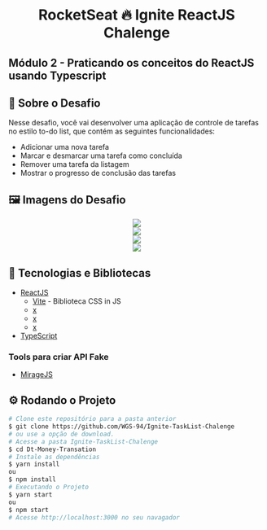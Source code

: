 <!-- Logotipo 
<div align="center">
  <img src="./Assets/ignite.png">
</div>-->

<!-- Title -->
<h1 align="center"> RocketSeat 🔥 Ignite ReactJS Chalenge</h1>

<!-- Subtitle -->
<h2> Módulo 2 - Praticando os conceitos do ReactJS usando Typescript </h2>

<!-- Badges 
<p align="center">
  <a href="https://rocketseat.com.br">
    <img alt="Made by Rocketseat" src="https://img.shields.io/badge/made%20by-Rocketseat-%2306b656?style=flat-square">
  </a>
  <img alt="GitHub language count" src="https://img.shields.io/github/languages/count/brunoemferreira/rocketseat-ignite-dt-money?color=%2304D361?style=flat-square">
  <img alt="Repository size" src="https://img.shields.io/github/repo-size/brunoemferreira/rocketseat-ignite-dt-money?style=flat-square">
  <img alt="GitHub last commit" src="https://img.shields.io/github/last-commit/brunoemferreira/rocketseat-ignite-dt-money?style=flat-square">
</p>-->

<!-- Sobre o Projeto -->
## 🚀 Sobre o Desafio
Nesse desafio, você vai desenvolver uma aplicação de controle de tarefas no estilo to-do list, que contém as seguintes funcionalidades:

- Adicionar uma nova tarefa
- Marcar e desmarcar uma tarefa como concluída
- Remover uma tarefa da listagem
- Mostrar o progresso de conclusão das tarefas

<!--https://www.figma.com/file/8n9339j7p3LTzWyZdVM9C3/ToDo-List-(Copy)?node-id=43%3A88 -->

## 🖼️ Imagens do Desafio

<div align="center">
  <img src="https://user-images.githubusercontent.com/87288949/172730389-8014e84e-6f3f-48a8-8529-a55b4b2b49b6.PNG">
</div>
<div align="center">
  <img src="https://user-images.githubusercontent.com/87288949/172730383-cfb3998e-3324-42df-ba91-a389bb1a21af.PNG">
</div>
<div align="center">
  <img src="https://user-images.githubusercontent.com/87288949/172730390-a5179d12-954c-47ec-b328-edd8ecff4fb6.PNG">
</div>
<div align="center">
  <img src="https://user-images.githubusercontent.com/87288949/172730388-c4d2805d-834a-4605-a2d6-7dfedb7602cc.PNG">
</div>

## 🧰 Tecnologias e Bibliotecas

* [ReactJS](https://pt-br.reactjs.org/tutorial/tutorial.html)
  * [Vite](https://www.npmjs.com/package/styled-components) - Biblioteca CSS in JS
  * [x](https://www.npmjs.com/package/axios)
  * [x](https://www.npmjs.com/package/react-modal)
  * [x](https://www.npmjs.com/package/polished)
* [TypeScript](https://www.typescriptlang.org/)

### Tools para criar API Fake
 * [MirageJS]()

## ⚙️ Rodando o Projeto
```bash
# Clone este repositório para a pasta anterior
$ git clone https://github.com/WGS-94/Ignite-TaskList-Chalenge
# ou use a opção de download.
# Acesse a pasta Ignite-TaskList-Chalenge
$ cd Dt-Money-Transation
# Instale as dependências
$ yarn install
ou
$ npm install
# Executando o Projeto
$ yarn start 
ou
$ npm start
# Acesse http://localhost:3000 no seu navagador
```
